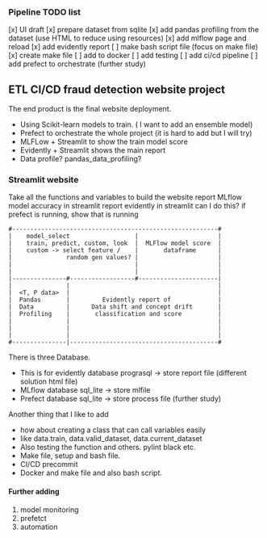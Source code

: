 
### Pipeline TODO list
[x] UI draft
[x] prepare dataset from sqlite
[x] add pandas profiling from the dataset (use HTML to reduce using resources)
[x] add mlflow page and reload
[x] add evidently report
[ ] make bash script file (focus on make file)
[x] create make file
[ ] add to docker
[ ] add testing 
[ ] add ci/cd pipeline 
[ ] add prefect to orchestrate (further study)


## ETL CI/CD fraud detection website project

The end product is the final website deployment.
* Using Scikit-learn models to train. ( I want to add an ensemble model)
* Prefect to orchestrate the whole project (it is hard to add but I will try)
* MLFLow + Streamlit to show the train model score
* Evidently + Streamlit shows the main report 
* Data profile? pandas_data_profiling?


### Streamlit website 

Take all the functions and variables to build the website
report MLflow model accuracy in streamlit 
report evidently in streamlit 
can I do this? if prefect is running, show that is running
    
    
    #---------------------------------------------------------#
    |    model_select                  |                      |
    |    train, predict, custom, look  |  MLFlow model score  |
    |    custom -> select feature /    |       dataframe      |
    |               random gen values? |                      |
    |                                  |                      |
    |                                  |                      |
    |---------------#------------------#----------------------|
    |               |                                         |
    |  <T, P data>  |                                         |
    |  Pandas       |         Evidently report of             |
    |  Data         |      Data shift and concept drift       |
    |  Profiling    |       classification and score          |
    |               |                                         |
    |               |                                         |
    |               |                                         |
    #---------------|-----------------------------------------#



There is three Database.
* This is for evidently database prograsql -> store report file (different solution html file)
* MLflow database sql_lite -> store mlfile
* Prefect database sql_lite -> store process file (further study)
  
Another thing that I like to add
* how about creating a class that can call variables easily
* like data.train, data.valid_dataset, data.current_dataset
* Also testing the function and others. pylint black etc.
* Make file, setup and bash file. 
* CI/CD precommit 
* Docker and make file and also bash script.

#### Further adding
1. model monitoring
2. prefetct 
3. automation
